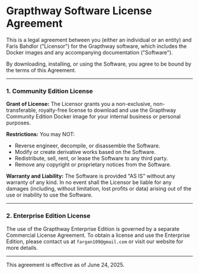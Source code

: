 # Grapthway Software License Agreement

This is a legal agreement between you (either an individual or an entity) and Faris Bahdlor ("Licensor") for the Grapthway software, which includes the Docker images and any accompanying documentation ("Software").

By downloading, installing, or using the Software, you agree to be bound by the terms of this Agreement.

---

### 1. Community Edition License

**Grant of License:**
The Licensor grants you a non-exclusive, non-transferable, royalty-free license to download and use the Grapthway Community Edition Docker image for your internal business or personal purposes.

**Restrictions:**
You may NOT:
* Reverse engineer, decompile, or disassemble the Software.
* Modify or create derivative works based on the Software.
* Redistribute, sell, rent, or lease the Software to any third party.
* Remove any copyright or proprietary notices from the Software.

**Warranty and Liability:**
The Software is provided "AS IS" without any warranty of any kind. In no event shall the Licensor be liable for any damages (including, without limitation, lost profits or data) arising out of the use or inability to use the Software.

---

### 2. Enterprise Edition License

The use of the Grapthway Enterprise Edition is governed by a separate Commercial License Agreement. To obtain a license and use the Enterprise Edition, please contact us at `fargan109@gmail.com` or visit our website for more details.

---

This agreement is effective as of June 24, 2025.